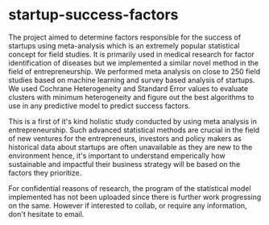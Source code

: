 # startup-success-factors
The project aimed to determine factors responsible for the success of startups using meta-analysis which is an extremely popular statistical concept for field studies.
It is primarily used in medical research for factor identification of diseases but we implemented a similar novel method in the field of entrepreneurship. We performed meta analysis on close to 250 field studies based on machine learning and survey based analysis of startups. We used Cochrane Heterogeneity and Standard Error values to evaluate clusters with minimum heterogeneity and figure out the best algorithms to use in any predictive model to predict success factors.

This is a first of it's kind holistic study conducted by using meta analysis in entrepreneurship. Such advanced statistical methods are crucial in the field of new ventures for the entrepreneurs, investors and policy makers as historical data about startups are often unavailable as they are new to the environment hence, it's important to understand emperically how sustainable and impactful their business strategy will be based on the factors they prioritize.

For confidential reasons of research, the program of the statistical model implemented has not been uploaded since there is further work progressing on the same. However if interested to collab, or require any information, don't hesitate to email.
